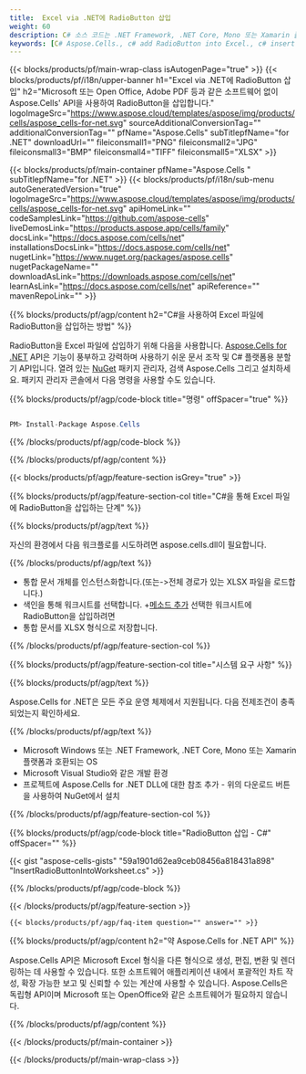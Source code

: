 ```yaml
---
title:  Excel via .NET에 RadioButton 삽입
weight: 60
description: C# 소스 코드는 .NET Framework, .NET Core, Mono 또는 Xamarin 플랫폼에서 Excel에 RadioButton을 삽입합니다.
keywords: [C# Aspose.Cells., c# add RadioButton into Excel., c# insert RadioButton into Excel., c# create RadioButton in Excel]
---
```

{{< blocks/products/pf/main-wrap-class isAutogenPage="true" >}}
{{< blocks/products/pf/i18n/upper-banner h1="Excel via .NET에 RadioButton 삽입" h2="Microsoft 또는 Open Office, Adobe PDF 등과 같은 소프트웨어 없이 Aspose.Cells\' API을 사용하여 RadioButton을 삽입합니다." logoImageSrc="https://www.aspose.cloud/templates/aspose/img/products/cells/aspose_cells-for-net.svg" sourceAdditionalConversionTag="" additionalConversionTag="" pfName="Aspose.Cells" subTitlepfName="for .NET" downloadUrl="" fileiconsmall1="PNG" fileiconsmall2="JPG" fileiconsmall3="BMP" fileiconsmall4="TIFF" fileiconsmall5="XLSX" >}}

{{< blocks/products/pf/main-container pfName="Aspose.Cells " subTitlepfName="for .NET" >}}
{{< blocks/products/pf/i18n/sub-menu autoGeneratedVersion="true" logoImageSrc="https://www.aspose.cloud/templates/aspose/img/products/cells/aspose_cells-for-net.svg" apiHomeLink="" codeSamplesLink="https://github.com/aspose-cells" liveDemosLink="https://products.aspose.app/cells/family" docsLink="https://docs.aspose.com/cells/net" installationsDocsLink="https://docs.aspose.com/cells/net" nugetLink="https://www.nuget.org/packages/aspose.cells" nugetPackageName="" downloadAsLink="https://downloads.aspose.com/cells/net" learnAsLink="https://docs.aspose.com/cells/net" apiReference="" mavenRepoLink="" >}}

{{% blocks/products/pf/agp/content h2="C#을 사용하여 Excel 파일에 RadioButton을 삽입하는 방법" %}}

 RadioButton을 Excel 파일에 삽입하기 위해 다음을 사용합니다.
 [Aspose.Cells for .NET](https://products.aspose.com/cells/net) 
 API은 기능이 풍부하고 강력하며 사용하기 쉬운 문서 조작 및 C# 플랫폼용 분할기 API입니다. 열려 있는
 [NuGet](https://www.nuget.org/packages/aspose.cells) 
 패키지 관리자, 검색
 Aspose.Cells 
 그리고 설치하세요. 패키지 관리자 콘솔에서 다음 명령을 사용할 수도 있습니다.

{{% blocks/products/pf/agp/code-block title="명령" offSpacer="true" %}}

```cs

PM> Install-Package Aspose.Cells

```

{{% /blocks/products/pf/agp/code-block %}}

{{% /blocks/products/pf/agp/content %}}

{{< blocks/products/pf/agp/feature-section isGrey="true" >}}

{{% blocks/products/pf/agp/feature-section-col title="C#을 통해 Excel 파일에 RadioButton을 삽입하는 단계" %}}

{{% blocks/products/pf/agp/text %}}

자신의 환경에서 다음 워크플로를 시도하려면 aspose.cells.dll이 필요합니다.

{{% /blocks/products/pf/agp/text %}}

+ 통합 문서 개체를 인스턴스화합니다.(또는->전체 경로가 있는 XLSX 파일을 로드합니다.)
+ 색인을 통해 워크시트를 선택합니다.
 +[메소드 추가](https://reference.aspose.com/cells/net/aspose.cells.drawing/shapecollection/methods/addradiobutton) 선택한 워크시트에 RadioButton을 삽입하려면
+ 통합 문서를 XLSX 형식으로 저장합니다.

{{% /blocks/products/pf/agp/feature-section-col %}}

{{% blocks/products/pf/agp/feature-section-col title="시스템 요구 사항" %}}

{{% blocks/products/pf/agp/text %}}

 Aspose.Cells for .NET은 모든 주요 운영 체제에서 지원됩니다. 다음 전제조건이 충족되었는지 확인하세요.

{{% /blocks/products/pf/agp/text %}}

-  Microsoft Windows 또는 .NET Framework, .NET Core, Mono 또는 Xamarin 플랫폼과 호환되는 OS
-  Microsoft Visual Studio와 같은 개발 환경
-  프로젝트에 Aspose.Cells for .NET DLL에 대한 참조 추가 - 위의 다운로드 버튼을 사용하여 NuGet에서 설치

{{% /blocks/products/pf/agp/feature-section-col %}}

{{% blocks/products/pf/agp/code-block title="RadioButton 삽입 - C#" offSpacer="" %}}

{{< gist "aspose-cells-gists" "59a1901d62ea9ceb08456a818431a898" "InsertRadioButtonIntoWorksheet.cs" >}}

{{% /blocks/products/pf/agp/code-block %}}

{{< /blocks/products/pf/agp/feature-section >}}

    {{< blocks/products/pf/agp/faq-item question="" answer="" >}}
 

<!-- aboutfile Starts -->

{{% blocks/products/pf/agp/content h2="약 Aspose.Cells for .NET API" %}}

Aspose.Cells API은 Microsoft Excel 형식을 다른 형식으로 생성, 편집, 변환 및 렌더링하는 데 사용할 수 있습니다. 또한 소프트웨어 애플리케이션 내에서 포괄적인 차트 작성, 확장 가능한 보고 및 신뢰할 수 있는 계산에 사용할 수 있습니다. Aspose.Cells은 독립형 API이며 Microsoft 또는 OpenOffice와 같은 소프트웨어가 필요하지 않습니다.

{{% /blocks/products/pf/agp/content %}}



<!-- aboutfile Ends -->
<!--
{{< blocks/products/pf/agp/other-supported-section title="Other Supported Splitting Formats" subTitle="Using C#, One can also split large file into chunks of many other file formats including." >}}

{{< blocks/products/pf/agp/other-supported-section-item href="https://products.aspose.com/cells/net/splitter/ods/" name="ODS" description="OpenDocument Spreadsheet File" >}}
{{< blocks/products/pf/agp/other-supported-section-item href="https://products.aspose.com/cells/net/splitter/xls/" name="XLS" description="Excel Binary Format" >}}
{{< blocks/products/pf/agp/other-supported-section-item href="https://products.aspose.com/cells/net/splitter/xlsb/" name="XLSB" description="Binary Excel Workbook File" >}}
{{< blocks/products/pf/agp/other-supported-section-item href="https://products.aspose.com/cells/net/splitter/xlsm/" name="XLSM" description="Spreadsheet File" >}}

{{< /blocks/products/pf/agp/other-supported-section >}}

-->

{{< /blocks/products/pf/main-container >}}
    
{{< /blocks/products/pf/main-wrap-class >}}
